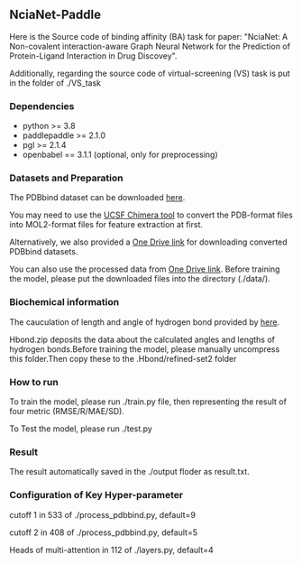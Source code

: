 ## NciaNet-Paddle
Here is the Source code of binding affinity (BA) task for paper: "NciaNet: A Non-covalent interaction-aware Graph Neural Network for the Prediction of Protein-Ligand Interaction in Drug Discovey".

Additionally, regarding the source code of virtual-screening (VS) task is put in the folder of ./VS_task

### Dependencies
- python >= 3.8
- paddlepaddle >= 2.1.0
- pgl >= 2.1.4
- openbabel == 3.1.1 (optional, only for preprocessing)

### Datasets and Preparation
The PDBbind dataset can be downloaded [here](http://pdbbind-cn.org).

You may need to use the [UCSF Chimera tool](https://www.cgl.ucsf.edu/chimera/) to convert the PDB-format files into MOL2-format files for feature extraction at first.

Alternatively, we also provided a [One Drive link](https://1drv.ms/f/s!Ap_z1OHP_xEagUyGOLgKARDNHw5b?e=kJW9Vp) for downloading converted PDBbind datasets.

You can also use the processed data from [One Drive link](https://1drv.ms/u/s!Ap_z1OHP_xEagUfpFIT1g51lMzcE?e=TbK2co). Before training the model, please put the downloaded files into the directory (./data/).

### Biochemical information
The cauculation of length and angle of hydrogen bond provided by [here](https://github.com/psa-lab/Hbind).

Hbond.zip deposits the data about the calculated angles and lengths of hydrogen bonds.Before training the model, please manually uncompress this folder.Then copy these to the .Hbond/refined-set2 folder

### How to run
To train the model, please run ./train.py file, then representing the result of four metric (RMSE/R/MAE/SD).

To Test the model, please run ./test.py

### Result
The result automatically saved in the ./output floder as result.txt.

### Configuration of Key Hyper-parameter 
cutoff 1 in 533 of ./process_pdbbind.py, default=9

cutoff 2 in 408 of ./process_pdbbind.py, default=5

Heads of multi-attention in 112 of ./layers.py, default=4


